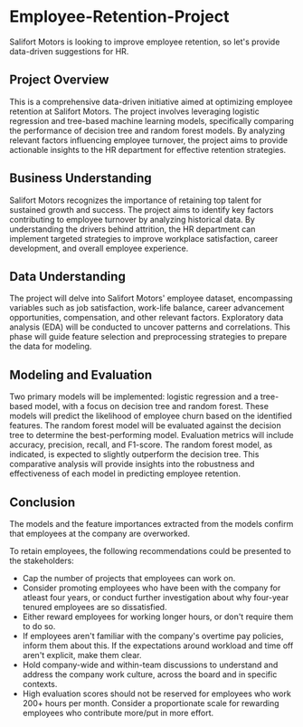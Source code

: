 # Employee-Retention-Project
Salifort Motors is looking to improve employee retention, so let's provide data-driven suggestions for HR.
## Project Overview
This is a comprehensive data-driven initiative aimed at optimizing employee retention at Salifort Motors. The project involves leveraging logistic regression and tree-based machine learning models, specifically comparing the performance of decision tree and random forest models. By analyzing relevant factors influencing employee turnover, the project aims to provide actionable insights to the HR department for effective retention strategies.
## Business Understanding
Salifort Motors recognizes the importance of retaining top talent for sustained growth and success. The project aims to identify key factors contributing to employee turnover by analyzing historical data. By understanding the drivers behind attrition, the HR department can implement targeted strategies to improve workplace satisfaction, career development, and overall employee experience.
## Data Understanding
The project will delve into Salifort Motors' employee dataset, encompassing variables such as job satisfaction, work-life balance, career advancement opportunities, compensation, and other relevant factors. Exploratory data analysis (EDA) will be conducted to uncover patterns and correlations. This phase will guide feature selection and preprocessing strategies to prepare the data for modeling.
## Modeling and Evaluation
Two primary models will be implemented: logistic regression and a tree-based model, with a focus on decision tree and random forest. These models will predict the likelihood of employee churn based on the identified features. The random forest model will be evaluated against the decision tree to determine the best-performing model. Evaluation metrics will include accuracy, precision, recall, and F1-score. The random forest model, as indicated, is expected to slightly outperform the decision tree. This comparative analysis will provide insights into the robustness and effectiveness of each model in predicting employee retention.
## Conclusion
The models and the feature importances extracted from the models confirm that employees at the company are overworked. 

To retain employees, the following recommendations could be presented to the stakeholders:

* Cap the number of projects that employees can work on.
* Consider promoting employees who have been with the company for atleast four years, or conduct further investigation about why four-year tenured employees are so dissatisfied. 
* Either reward employees for working longer hours, or don't require them to do so. 
* If employees aren't familiar with the company's overtime pay policies, inform them about this. If the expectations around workload and time off aren't explicit, make them clear. 
* Hold company-wide and within-team discussions to understand and address the company work culture, across the board and in specific contexts. 
* High evaluation scores should not be reserved for employees who work 200+ hours per month. Consider a proportionate scale for rewarding employees who contribute more/put in more effort. 

